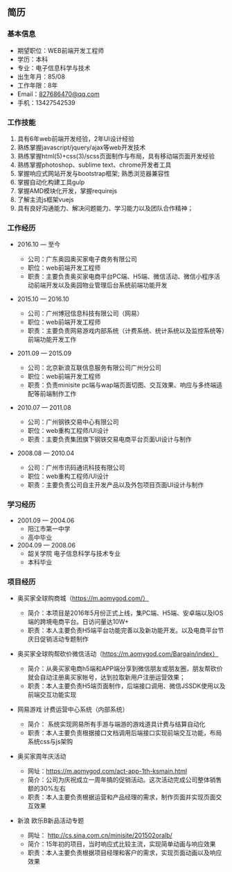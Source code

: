 ## 简历

### 基本信息
- 期望职位：WEB前端开发工程师
- 学历：本科
- 专业：电子信息科学与技术
- 出生年月：85/08
- 工作年限：8年
- Email：827686470@qq.com
- 手机：13427542539

### 工作技能
1. 具有6年web前端开发经验，2年UI设计经验
2. 熟练掌握javascript/jquery/ajax等web开发技术
3. 熟练掌握html(5)+css(3)/scss页面制作与布局，具有移动端页面开发经验
4. 熟练掌握photoshop、sublime text、chrome开发者工具
5. 掌握响应式网站开发与bootstrap框架; 熟悉浏览器兼容性
6. 掌握自动化构建工具gulp 
7. 掌握AMD模块化开发，掌握requirejs 
8. 了解主流js框架vuejs
9. 具有良好沟通能力、解决问题能力、学习能力以及团队合作精神；

### 工作经历
- 2016.10 — 至今
  - 公司：广东奥园奥买家电子商务有限公司
  - 职位：web前端开发工程师　
  - 职责：主要负责奥买家电商平台PC端、H5端、微信活动、微信小程序活动前端开发以及奥园物业管理后台系统前端功能开发

- 2015.10 — 2016.10
  - 公司：广州博冠信息科技有限公司（网易）
  - 职位：web前端开发工程师　
  - 职责：主要负责网易游戏内部系统（计费系统、统计系统以及监控系统等）前端功能开发工作

- 2011.09 — 2015.09
  - 公司：北京新浪互联信息服务有限公司广州分公司
  - 职位：web前端开发工程师
  - 职责：负责minisite pc端与wap端页面切图、交互效果、响应与多终端适配等前端制作工作

- 2010.07 — 2011.08
  - 公司：广州钢铁交易中心有限公司
  - 职位：web重构工程师/UI设计
  - 职责：主要负责集团旗下钢铁交易电商平台页面UI设计与制作

- 2008.08 — 2010.04
  - 公司：广州市讯码通讯科技有限公司
  - 职位：web重构工程师/UI设计
  - 职责：主要负责公司自主开发产品以及外包项目页面UI设计与制作

### 学习经历
- 2001.09 — 2004.06 
  - 阳江市第一中学
  - 高中毕业   
- 2004.09 — 2008.06 
  - 韶关学院  电子信息科学与技术专业
  - 本科毕业   

### 项目经历
- 奥买家全球购商城（https://m.aomygod.com/）
  - 简介：本项目是2016年5月份正式上线，集PC端、H5端、安卓端以及IOS端的跨境电商平台。日访问量达10W+
  - 职责：本人主要负责H5端平台功能完善以及新功能开发。以及电商平台节庆日促销活动专题制作

- 奥买家全球购帮砍价微信活动（https://m.aomygod.com/Bargain/index）
  - 简介：从奥买家电商h5端和APP端分享到微信朋友或朋友圈，朋友帮砍价就会自动注册奥买家帐号，达到拉取新用户注册运营效果； 
  - 职责：本人主要负责H5端页面制作，后端接口调用、微信JSSDK使用以及前端交互功能实现

- 网易游戏 计费运营中心系统（内部系统）
  - 简介： 系统实现网易所有手游与端游的游戏道具计费与结算自动化
  - 职责：本人主要负责根据接口文档调用后端接口实现前端交互功能，布局系统css与js架购

- 奥买家周年庆活动
  - 网址：https://m.aomygod.com/act-app-1th-ksmain.html
  - 简介：公司为庆祝成立一周年搞的促销活动。这次活动完成公司整体销售额的30%左右
  - 职责：本人主要负责根据运营和产品经理的需求，制作页面并实现页面交互效果

- 新浪 欧乐B新品活动专题
  - 网址： http://cs.sina.com.cn/minisite/201502oralb/
  - 简介：15年初的项目，当时响应式比较主流，实现简单动画与响应效果 
  - 职责：本人主要负责根据项目经理和客户的需求，实现页面动画以及响应效果